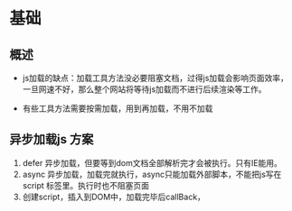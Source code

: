 # 基础

## 概述

+ js加载的缺点：加载工具方法没必要阻塞文档，过得js加载会影响页面效率，一旦网速不好，那么整个网站将等待js加载而不进行后续渲染等工作。

+ 有些工具方法需要按需加载，用到再加载，不用不加载

## 异步加载js 方案

1. defer 异步加载，但要等到dom文档全部解析完才会被执行。只有IE能用。
2. async 异步加载，加载完就执行，async只能加载外部脚本，不能把js写在script 标签里。执行时也不阻塞页面
3. 创建script，插入到DOM中，加载完毕后callBack，
